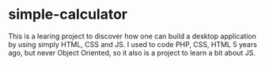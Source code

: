# simple-calculator
This is a learing project to discover how one can build a desktop application by using simply HTML, CSS and JS. I used to code PHP, CSS, HTML 5 years ago, but never Object Oriented, so it also is a project to learn a bit about JS.
